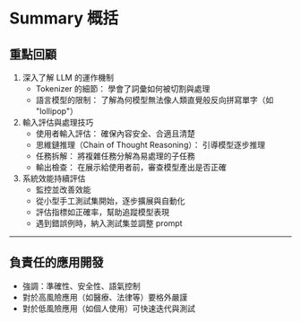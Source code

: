 # Summary 概括

## 重點回顧
1. 深入了解 LLM 的運作機制
    * Tokenizer 的細節：
      學會了詞彙如何被切割與處理
    * 語言模型的限制：
      了解為何模型無法像人類直覺般反向拼寫單字（如 "lollipop"）
2. 輸入評估與處理技巧
    * 使用者輸入評估：
      確保內容安全、合適且清楚
    * 思維鏈推理（Chain of Thought Reasoning）：
      引導模型逐步推理
    * 任務拆解：
      將複雜任務分解為易處理的子任務
    * 輸出檢查：
      在展示給使用者前，審查模型產出是否正確
3. 系統效能持續評估
    * 監控並改善效能
    * 從小型手工測試集開始，逐步擴展與自動化
    * 評估指標如正確率，幫助追蹤模型表現
    * 遇到錯誤例時，納入測試集並調整 prompt

---

## 負責任的應用開發
* 強調：準確性、安全性、語氣控制
* 對於高風險應用（如醫療、法律等）要格外嚴謹
* 對於低風險應用（如個人使用）可快速迭代與測試

